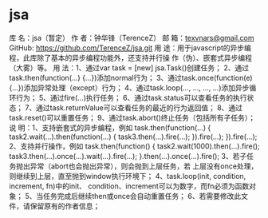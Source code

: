 jsa
===

库   名：jsa（暂定）
作   者：钟华锋（TerenceZ）
邮   箱：texvnars@gmail.com
GitHub: https://github.com/TerenceZ/jsa.git
用   途：用于javascript的异步编程，此库除了基本的异步编程功能外，还支持并行操
         作（伪）、嵌套式异步编程（大雾）等。
用   法：1、通过var task = [new] jsa.Task()创建任务；
         2、通过task.then(function(...) {...})添加normal行为；
         3、通过task.once(function(e) {...})添加异常处理（except）行为；
         4、通过task.loop(..., ..., ..., ...)添加异步循环行为；
         5、通过fire(...)执行任务；
         6、通过task.status可以查看任务的执行状态；
         7、通过task.returnValue可以查看任务的最近的行为返回值；
         8、通过task.reset()可以重置任务；
         9、通过task.abort()终止任务（包括所有子任务）；
 说   明：1、支持嵌套式的异步编程，例如
           task.then(function(...) {
             task2.wait(...).then(function(...) {
               task3.then(...).fire(...);
             }).fire(...);
           }).fire(...);
         2、支持并行操作，例如
           task.then(function() {
             task2.wait(1000).then(...).fire();
             task3.then(...).once(...).wait(...).fire(...);
           }.then(...).once(...).fire();
         3、若子任务抛出异常（abort也会抛出异常），则会抛到上层任务，若
            上层没有once处理，则继续到上层，直至抛到window执行环境下；
         4、task.loop(init, condition, increment, fn)中的init、
            condition、increment可以为数字，而fn必须为函数对象；
         5、当任务完成后继续then或once会自动重置任务；
         6、若需要修改此文件，请保留原有的作者信息；
